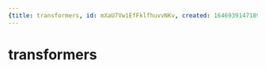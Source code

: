 ```yaml
---
{title: transformers, id: mXaU7Vw1EfFklfhuvvNKv, created: 1646939147189, updated: 1646939147189}
---
```

# transformers


